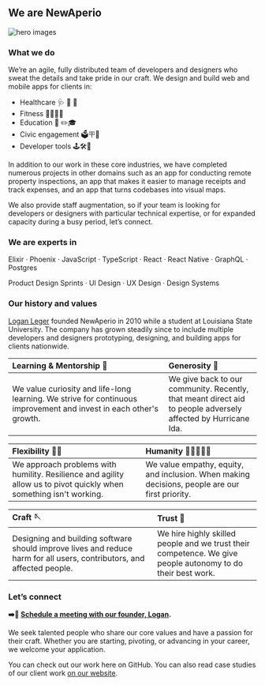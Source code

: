 ## We are NewAperio

![hero images](https://user-images.githubusercontent.com/1529366/173092313-2938e23d-8e4b-4d93-87f8-c827d38c4002.png)

### What we do

We’re an agile, fully distributed team of developers and designers who sweat the details and take pride in our craft. We design and build web and mobile apps for clients in:

- Healthcare 🩺 🏥 💊
- Fitness 👟🥦🏋🏽
- Education 🏫 ✏️🎓
- Civic engagement 🗳️🪧📣
- Developer tools 🕹️🛠️🤖

In addition to our work in these core industries, we have completed numerous projects in other domains such as an app for conducting remote property inspections, an app that makes it easier to manage receipts and track expenses, and an app that turns codebases into visual maps.

We also provide staff augmentation, so if your team is looking for developers or designers with particular technical expertise, or for expanded capacity during a busy period, let’s connect.

### We are experts in

Elixir · Phoenix · JavaScript · TypeScript · React · React Native · GraphQL · Postgres

Product Design Sprints · UI Design · UX Design · Design Systems

### Our history and values

[Logan Leger](https://github.com/lleger) founded NewAperio in 2010 while a student at Louisiana State University. The company has grown steadily since to include multiple developers and designers prototyping, designing, and building apps for clients nationwide. 

| Learning & Mentorship 📖 | Generosity 🎪 |
| :--- | :--- |
| We value curiosity and life-long learning. We strive for continuous improvement and invest in each other's growth.&nbsp;&nbsp;&nbsp;&nbsp;&nbsp;&nbsp;&nbsp;&nbsp;&nbsp;&nbsp;&nbsp;&nbsp;&nbsp;&nbsp;&nbsp;&nbsp;&nbsp;&nbsp;&nbsp;&nbsp;&nbsp;&nbsp;&nbsp;&nbsp;&nbsp;&nbsp;&nbsp;&nbsp;&nbsp;&nbsp;&nbsp;&nbsp;&nbsp;&nbsp;&nbsp;&nbsp; | We give back to our community. Recently, that meant direct aid to people adversely affected by Hurricane Ida. |

| Flexibility 🤸🏾 | Humanity 🧑🏼‍🤝‍🧑🏻 |
| :--- | :--- |
| We approach problems with humility. Resilience and agility allow us to pivot quickly when something isn't working. | We value empathy, equity, and inclusion. When making decisions, people are our first priority. |

| Craft 🪡 | Trust 🧠 |
| :--- | :--- |
| Designing and building software should improve lives and reduce harm for all users, contributors, and affected people.&nbsp;&nbsp;&nbsp;&nbsp;&nbsp;&nbsp;&nbsp;&nbsp;&nbsp;&nbsp;&nbsp;&nbsp;&nbsp;&nbsp;&nbsp;&nbsp;&nbsp;&nbsp;&nbsp;&nbsp;&nbsp;&nbsp;&nbsp;&nbsp;&nbsp;&nbsp; | We hire highly skilled people and we trust their competence. We give people autonomy to do their best work.

### Let’s connect

**➡️📆 [Schedule a meeting with our founder, Logan](https://savvycal.com/logan/chat).**

We seek talented people who share our core values and have a passion for their craft. Whether you are starting, pivoting, or advancing in your career, we welcome your application. 

You can check out our work here on GitHub. You can also read case studies of our client work [on our website](https://newaperio.com/work).
